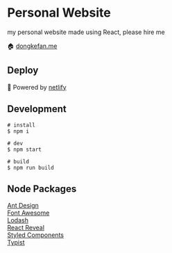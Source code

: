 # Personal Website
my personal website made using React, please hire me

🏠 [dongkefan.me](https://dongkefan.me)

## Deploy
🚀 Powered by [netlify](https://www.netlify.com/)

## Development
```
# install
$ npm i

# dev
$ npm start

# build
$ npm run build
```

## Node Packages
[Ant Design](https://ant.design/) \
[Font Awesome](https://fontawesome.com/) \
[Lodash](https://lodash.com/) \
[React Reveal](https://www.react-reveal.com/) \
[Styled Components](https://www.styled-components.com/) \
[Typist](https://jstejada.github.io/react-typist/)